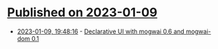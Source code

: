 # [Published on 2023-01-09](index.md)

* [2023-01-09, 19:48:16](https://lobste.rs/s/gpinyp/declarative_ui_with_mogwai_0_6_mogwai_dom_0) - [Declarative UI with mogwai 0.6 and mogwai-dom 0.1](https://zyghost.com/blog/mogwai-0.6.html)
